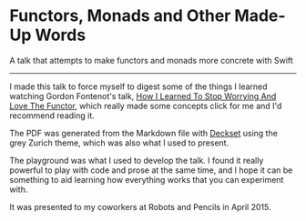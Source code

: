 # Functors, Monads and Other Made-Up Words

A talk that attempts to make functors and monads more concrete with Swift

---

I made this talk to force myself to digest some of the things I learned watching Gordon Fontenot's talk, [How I Learned To Stop Worrying And Love The Functor](https://github.com/gfontenot/talks/tree/master/Functors), which really made some concepts click for me and I'd recommend reading it.

The PDF was generated from the Markdown file with [Deckset](http://www.decksetapp.com) using the grey Zurich theme, which was also what I used to present.

The playground was what I used to develop the talk. I found it really powerful to play with code and prose at the same time, and I hope it can be something to aid learning how everything works that you can experiment with.

It was presented to my coworkers at Robots and Pencils in April 2015.
